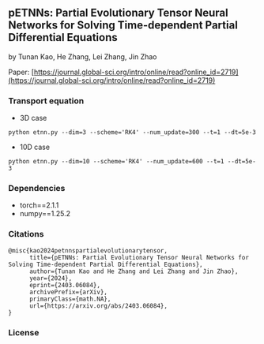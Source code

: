 ## pETNNs: Partial Evolutionary Tensor Neural Networks for Solving Time-dependent Partial Differential Equations
by Tunan Kao, He Zhang, Lei Zhang, Jin Zhao

Paper: [https://journal.global-sci.org/intro/online/read?online_id=2719](https://journal.global-sci.org/intro/online/read?online_id=2719)  

### Transport equation

- 3D case
```
python etnn.py --dim=3 --scheme='RK4' --num_update=300 --t=1 --dt=5e-3 
```

- 10D case
```
python etnn.py --dim=10 --scheme='RK4' --num_update=600 --t=1 --dt=5e-3
```

### Dependencies
- torch==2.1.1
- numpy==1.25.2


### Citations
```
@misc{kao2024petnnspartialevolutionarytensor,
      title={pETNNs: Partial Evolutionary Tensor Neural Networks for Solving Time-dependent Partial Differential Equations}, 
      author={Tunan Kao and He Zhang and Lei Zhang and Jin Zhao},
      year={2024},
      eprint={2403.06084},
      archivePrefix={arXiv},
      primaryClass={math.NA},
      url={https://arxiv.org/abs/2403.06084}, 
}
```
### License
